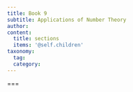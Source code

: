 ```yaml
---
title: Book 9
subtitle: Applications of Number Theory
author:
content:
  title: sections
  items: '@self.children'
taxonomy:
  tag:
  category:
---
```




===


